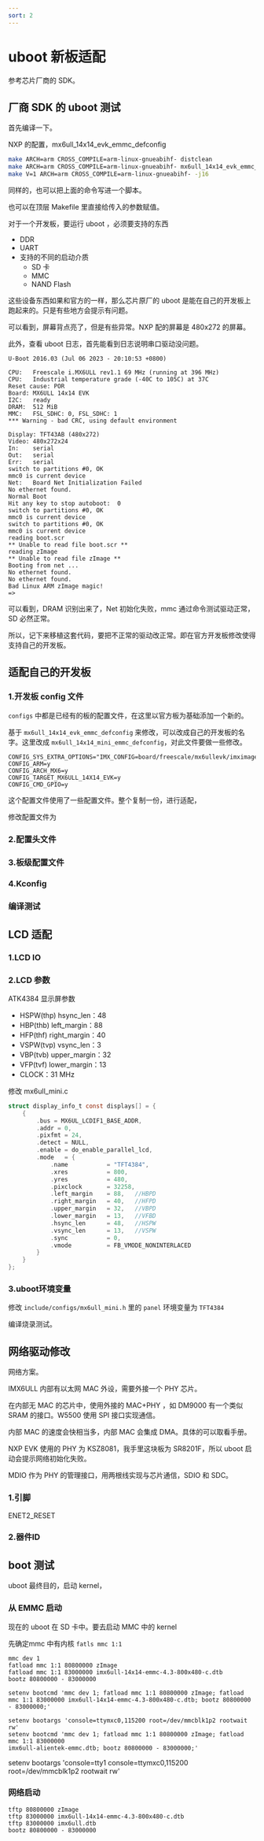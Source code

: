 ```yaml
---
sort: 2
---
```

# uboot 新板适配

参考芯片厂商的 SDK。

## 厂商 SDK 的 uboot 测试

首先编译一下。

NXP 的配置，mx6ull_14x14_evk_emmc_defconfig

```bash
make ARCH=arm CROSS_COMPILE=arm-linux-gnueabihf- distclean
make ARCH=arm CROSS_COMPILE=arm-linux-gnueabihf- mx6ull_14x14_evk_emmc_defconfig
make V=1 ARCH=arm CROSS_COMPILE=arm-linux-gnueabihf- -j16
```

同样的，也可以把上面的命令写进一个脚本。

也可以在顶层 Makefile 里直接给传入的参数赋值。

对于一个开发板，要运行 uboot ，必须要支持的东西
- DDR
- UART
- 支持的不同的启动介质
  - SD 卡
  - MMC
  - NAND Flash


这些设备东西如果和官方的一样，那么芯片原厂的 uboot 是能在自己的开发板上跑起来的。只是有些地方会提示有问题。

可以看到，屏幕背点亮了，但是有些异常。NXP 配的屏幕是 480x272 的屏幕。

此外，查看 uboot 日志，首先能看到日志说明串口驱动没问题。

```
U-Boot 2016.03 (Jul 06 2023 - 20:10:53 +0800)

CPU:   Freescale i.MX6ULL rev1.1 69 MHz (running at 396 MHz)
CPU:   Industrial temperature grade (-40C to 105C) at 37C
Reset cause: POR
Board: MX6ULL 14x14 EVK
I2C:   ready
DRAM:  512 MiB
MMC:   FSL_SDHC: 0, FSL_SDHC: 1
*** Warning - bad CRC, using default environment

Display: TFT43AB (480x272)
Video: 480x272x24
In:    serial
Out:   serial
Err:   serial
switch to partitions #0, OK
mmc0 is current device
Net:   Board Net Initialization Failed
No ethernet found.
Normal Boot
Hit any key to stop autoboot:  0
switch to partitions #0, OK
mmc0 is current device
switch to partitions #0, OK
mmc0 is current device
reading boot.scr
** Unable to read file boot.scr **
reading zImage
** Unable to read file zImage **
Booting from net ...
No ethernet found.
No ethernet found.
Bad Linux ARM zImage magic!
=>
```

可以看到，DRAM 识别出来了，Net 初始化失败，mmc 通过命令测试驱动正常，SD 必然正常。

所以，记下来移植这套代码，要把不正常的驱动改正常。即在官方开发板修改使得支持自己的开发板。


## 适配自己的开发板

### 1.开发板 config 文件

`configs` 中都是已经有的板的配置文件，在这里以官方板为基础添加一个新的。

基于 `mx6ull_14x14_evk_emmc_defconfig` 来修改，可以改成自己的开发板的名字。这里改成 `mx6ull_14x14_mini_emmc_defconfig`，对此文件要做一些修改。

```
CONFIG_SYS_EXTRA_OPTIONS="IMX_CONFIG=board/freescale/mx6ullevk/imximage.cfg,MX6ULL_EVK_EMMC_REWORK"
CONFIG_ARM=y
CONFIG_ARCH_MX6=y
CONFIG_TARGET_MX6ULL_14X14_EVK=y
CONFIG_CMD_GPIO=y
```

这个配置文件使用了一些配置文件。整个复制一份，进行适配，

修改配置文件为


### 2.配置头文件


### 3.板级配置文件


### 4.Kconfig


### 编译测试


## LCD 适配


### 1.LCD IO


### 2.LCD 参数


ATK4384 显示屏参数
- HSPW(thp) hsync_len：48
- HBP(thb) left_margin：88
- HFP(thf) right_margin：40
- VSPW(tvp) vsync_len：3
- VBP(tvb) upper_margin：32
- VFP(tvf) lower_margin：13
- CLOCK：31 MHz


修改 mx6ull_mini.c

```c
struct display_info_t const displays[] = {
    {
        .bus = MX6UL_LCDIF1_BASE_ADDR,
        .addr = 0,
        .pixfmt = 24,
        .detect = NULL,
        .enable	= do_enable_parallel_lcd,
        .mode	= {
            .name			= "TFT4384",
            .xres           = 800,
            .yres           = 480,
            .pixclock       = 32258,
            .left_margin    = 88,   //HBPD
            .right_margin   = 40,   //HFPD
            .upper_margin   = 32,   //VBPD
            .lower_margin   = 13,   //VFBD
            .hsync_len      = 48,   //HSPW
            .vsync_len      = 13,   //VSPW
            .sync           = 0,
            .vmode          = FB_VMODE_NONINTERLACED
        }
    }
};
```

### 3.uboot环境变量

修改 `include/configs/mx6ull_mini.h` 里的 `panel` 环境变量为 `TFT4384` 

编译烧录测试。

## 网络驱动修改

网络方案。

IMX6ULL 内部有以太网 MAC 外设，需要外接一个 PHY 芯片。

在内部无 MAC 的芯片中，使用外接的 MAC+PHY ，如 DM9000 有一个类似 SRAM 的接口。W5500 使用 SPI 接口实现通信。

内部 MAC 的速度会快相当多，内部 MAC 会集成 DMA。具体的可以取看手册。

NXP EVK 使用的 PHY 为 KSZ8081，我手里这块板为 SR8201F，所以 uboot 启动会提示网络初始化失败。

MDIO 作为 PHY 的管理接口，用两根线实现与芯片通信，SDIO 和 SDC。


### 1.引脚

ENET2_RESET


### 2.器件ID




## boot 测试

uboot 最终目的，启动 kernel，

### 从 EMMC 启动

现在的 uboot 在 SD 卡中。要去启动 MMC 中的 kernel

先确定mmc 中有内核 `fatls mmc 1:1`

```
mmc dev 1
fatload mmc 1:1 80800000 zImage
fatload mmc 1:1 83000000 imx6ull-14x14-emmc-4.3-800x480-c.dtb
bootz 80800000 - 83000000
```

```
setenv bootcmd 'mmc dev 1; fatload mmc 1:1 80800000 zImage; fatload mmc 1:1 83000000 imx6ull-14x14-emmc-4.3-800x480-c.dtb; bootz 80800000 - 83000000;'
```


```
setenv bootargs 'console=ttymxc0,115200 root=/dev/mmcblk1p2 rootwait rw'
setenv bootcmd 'mmc dev 1; fatload mmc 1:1 80800000 zImage; fatload mmc 1:1 83000000
imx6ull-alientek-emmc.dtb; bootz 80800000 - 83000000;'
```
 
setenv bootargs 'console=tty1 console=ttymxc0,115200 root=/dev/mmcblk1p2 rootwait rw'


### 网络启动

```
tftp 80800000 zImage
tftp 83000000 imx6ull-14x14-emmc-4.3-800x480-c.dtb
tftp 83000000 imx6ull.dtb
bootz 80800000 - 83000000
```



```

```

